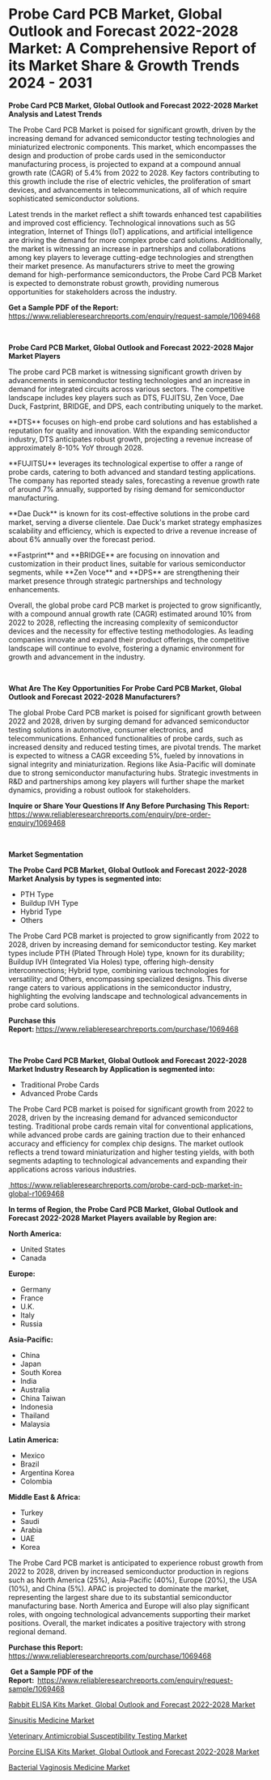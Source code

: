 <p><h1>Probe Card PCB Market, Global Outlook and Forecast 2022-2028 Market: A Comprehensive Report of its Market Share & Growth Trends 2024 - 2031</h1></p><p><strong>Probe Card PCB Market, Global Outlook and Forecast 2022-2028 Market Analysis and Latest Trends</strong></p>
<p><p>The Probe Card PCB Market is poised for significant growth, driven by the increasing demand for advanced semiconductor testing technologies and miniaturized electronic components. This market, which encompasses the design and production of probe cards used in the semiconductor manufacturing process, is projected to expand at a compound annual growth rate (CAGR) of 5.4% from 2022 to 2028. Key factors contributing to this growth include the rise of electric vehicles, the proliferation of smart devices, and advancements in telecommunications, all of which require sophisticated semiconductor solutions.</p><p>Latest trends in the market reflect a shift towards enhanced test capabilities and improved cost efficiency. Technological innovations such as 5G integration, Internet of Things (IoT) applications, and artificial intelligence are driving the demand for more complex probe card solutions. Additionally, the market is witnessing an increase in partnerships and collaborations among key players to leverage cutting-edge technologies and strengthen their market presence. As manufacturers strive to meet the growing demand for high-performance semiconductors, the Probe Card PCB Market is expected to demonstrate robust growth, providing numerous opportunities for stakeholders across the industry.</p></p>
<p><strong>Get a Sample PDF of the Report:&nbsp;</strong> <a href="https://www.reliableresearchreports.com/enquiry/request-sample/1069468">https://www.reliableresearchreports.com/enquiry/request-sample/1069468</a></p>
<p>&nbsp;</p>
<p><strong>Probe Card PCB Market, Global Outlook and Forecast 2022-2028 Major Market Players</strong></p>
<p><p>The probe card PCB market is witnessing significant growth driven by advancements in semiconductor testing technologies and an increase in demand for integrated circuits across various sectors. The competitive landscape includes key players such as DTS, FUJITSU, Zen Voce, Dae Duck, Fastprint, BRIDGE, and DPS, each contributing uniquely to the market.</p><p>**DTS** focuses on high-end probe card solutions and has established a reputation for quality and innovation. With the expanding semiconductor industry, DTS anticipates robust growth, projecting a revenue increase of approximately 8-10% YoY through 2028.</p><p>**FUJITSU** leverages its technological expertise to offer a range of probe cards, catering to both advanced and standard testing applications. The company has reported steady sales, forecasting a revenue growth rate of around 7% annually, supported by rising demand for semiconductor manufacturing.</p><p>**Dae Duck** is known for its cost-effective solutions in the probe card market, serving a diverse clientele. Dae Duck's market strategy emphasizes scalability and efficiency, which is expected to drive a revenue increase of about 6% annually over the forecast period.</p><p>**Fastprint** and **BRIDGE** are focusing on innovation and customization in their product lines, suitable for various semiconductor segments, while **Zen Voce** and **DPS** are strengthening their market presence through strategic partnerships and technology enhancements.</p><p>Overall, the global probe card PCB market is projected to grow significantly, with a compound annual growth rate (CAGR) estimated around 10% from 2022 to 2028, reflecting the increasing complexity of semiconductor devices and the necessity for effective testing methodologies. As leading companies innovate and expand their product offerings, the competitive landscape will continue to evolve, fostering a dynamic environment for growth and advancement in the industry.</p></p>
<p>&nbsp;</p>
<p><strong>What Are The Key Opportunities For Probe Card PCB Market, Global Outlook and Forecast 2022-2028 Manufacturers?</strong></p>
<p><p>The global Probe Card PCB market is poised for significant growth between 2022 and 2028, driven by surging demand for advanced semiconductor testing solutions in automotive, consumer electronics, and telecommunications. Enhanced functionalities of probe cards, such as increased density and reduced testing times, are pivotal trends. The market is expected to witness a CAGR exceeding 5%, fueled by innovations in signal integrity and miniaturization. Regions like Asia-Pacific will dominate due to strong semiconductor manufacturing hubs. Strategic investments in R&D and partnerships among key players will further shape the market dynamics, providing a robust outlook for stakeholders.</p></p>
<p><strong>Inquire or Share Your Questions If Any Before Purchasing This Report:</strong> <a href="https://www.reliableresearchreports.com/enquiry/pre-order-enquiry/1069468">https://www.reliableresearchreports.com/enquiry/pre-order-enquiry/1069468</a></p>
<p>&nbsp;</p>
<p><strong>Market Segmentation</strong></p>
<p><strong>The Probe Card PCB Market, Global Outlook and Forecast 2022-2028 Market Analysis by types is segmented into:</strong></p>
<p><ul><li>PTH Type</li><li>Buildup IVH Type</li><li>Hybrid Type</li><li>Others</li></ul></p>
<p><p>The Probe Card PCB market is projected to grow significantly from 2022 to 2028, driven by increasing demand for semiconductor testing. Key market types include PTH (Plated Through Hole) type, known for its durability; Buildup IVH (Integrated Via Holes) type, offering high-density interconnections; Hybrid type, combining various technologies for versatility; and Others, encompassing specialized designs. This diverse range caters to various applications in the semiconductor industry, highlighting the evolving landscape and technological advancements in probe card solutions.</p></p>
<p><strong>Purchase this Report:&nbsp;</strong><a href="https://www.reliableresearchreports.com/purchase/1069468">https://www.reliableresearchreports.com/purchase/1069468</a></p>
<p>&nbsp;</p>
<p><strong>The Probe Card PCB Market, Global Outlook and Forecast 2022-2028 Market Industry Research by Application is segmented into:</strong></p>
<p><ul><li>Traditional Probe Cards</li><li>Advanced Probe Cards</li></ul></p>
<p><p>The Probe Card PCB market is poised for significant growth from 2022 to 2028, driven by the increasing demand for advanced semiconductor testing. Traditional probe cards remain vital for conventional applications, while advanced probe cards are gaining traction due to their enhanced accuracy and efficiency for complex chip designs. The market outlook reflects a trend toward miniaturization and higher testing yields, with both segments adapting to technological advancements and expanding their applications across various industries.</p></p>
<p><a href="https://www.reliableresearchreports.com/probe-card-pcb-market-in-global-r1069468">&nbsp;https://www.reliableresearchreports.com/probe-card-pcb-market-in-global-r1069468</a></p>
<p><strong>In terms of Region, the Probe Card PCB Market, Global Outlook and Forecast 2022-2028 Market Players available by Region are:</strong></p>
<p>
    <p> <strong> North America: </strong>
        <ul>
            <li>United States</li>
            <li>Canada</li>
        </ul>
        </p> 
    <p> <strong> Europe: </strong>
        <ul>
            <li>Germany</li>
            <li>France</li>
            <li>U.K.</li>
            <li>Italy</li>
            <li>Russia</li>
        </ul>
        </p> 
    <p> <strong> Asia-Pacific: </strong>
        <ul>
            <li>China</li>
            <li>Japan</li>
            <li>South Korea</li>
            <li>India</li>
            <li>Australia</li>
            <li>China Taiwan</li>
            <li>Indonesia</li>
            <li>Thailand</li>
            <li>Malaysia</li>
        </ul>
        </p> 
    <p> <strong> Latin America: </strong>
        <ul>
            <li>Mexico</li>
            <li>Brazil</li>
            <li>Argentina Korea</li>
            <li>Colombia</li>
        </ul>
        </p> 
    <p> <strong> Middle East & Africa: </strong>
        <ul>
            <li>Turkey</li>
            <li>Saudi</li>
            <li>Arabia</li>
            <li>UAE</li>
            <li>Korea</li>
        </ul>
    </p>
    </p>
<p><p>The Probe Card PCB market is anticipated to experience robust growth from 2022 to 2028, driven by increased semiconductor production in regions such as North America (25%), Asia-Pacific (40%), Europe (20%), the USA (10%), and China (5%). APAC is projected to dominate the market, representing the largest share due to its substantial semiconductor manufacturing base. North America and Europe will also play significant roles, with ongoing technological advancements supporting their market positions. Overall, the market indicates a positive trajectory with strong regional demand.</p></p>
<p><strong>Purchase this Report: </strong><a href="https://www.reliableresearchreports.com/purchase/1069468">https://www.reliableresearchreports.com/purchase/1069468</a></p>
<p>&nbsp;<strong>Get a Sample PDF of the Report:&nbsp;&nbsp;</strong><a href="https://www.reliableresearchreports.com/enquiry/request-sample/1069468">https://www.reliableresearchreports.com/enquiry/request-sample/1069468</a></p>
<p><strong></strong></p>
<p><p><a href="https://github.com/nathandecarvalho/Market-Research-Report-List-5/blob/main/rabbit-elisa-kits-market-global-outlook-and-forecast-2022-2028-market.md">Rabbit ELISA Kits Market, Global Outlook and Forecast 2022-2028 Market</a></p><p><a href="https://www.linkedin.com/pulse/sinusitis-medicine-market-global-share-ranking-overall-sales-gujsf?trackingId=UkcaK9LxRtSnuXrbDu1IBw%3D%3D">Sinusitis Medicine Market</a></p><p><a href="https://www.linkedin.com/pulse/global-veterinary-antimicrobial-susceptibility-testing-a6l3e?trackingId=MDxTzXl6R4af6ytNIdKhPg%3D%3D">Veterinary Antimicrobial Susceptibility Testing Market</a></p><p><a href="https://github.com/julyju69/Market-Research-Report-List-5/blob/main/porcine-elisa-kits-market-global-outlook-and-forecast-2022-2028-market.md">Porcine ELISA Kits Market, Global Outlook and Forecast 2022-2028 Market</a></p><p><a href="https://www.linkedin.com/pulse/insights-bacterial-vaginosis-medicine-industry-market-financial-sev6f?trackingId=kN29zWjKT56%2BKaOsbgh2kw%3D%3D">Bacterial Vaginosis Medicine Market</a></p></p>